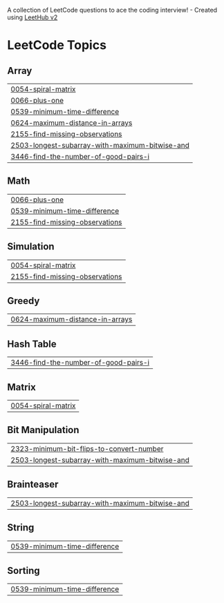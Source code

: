A collection of LeetCode questions to ace the coding interview! - Created using [LeetHub v2](https://github.com/arunbhardwaj/LeetHub-2.0)
<!---LeetCode Topics Start-->
# LeetCode Topics
## Array
|  |
| ------- |
| [0054-spiral-matrix](https://github.com/AntimaTiwari07/LeetCode/tree/master/0054-spiral-matrix) |
| [0066-plus-one](https://github.com/AntimaTiwari07/LeetCode/tree/master/0066-plus-one) |
| [0539-minimum-time-difference](https://github.com/AntimaTiwari07/LeetCode/tree/master/0539-minimum-time-difference) |
| [0624-maximum-distance-in-arrays](https://github.com/AntimaTiwari07/LeetCode/tree/master/0624-maximum-distance-in-arrays) |
| [2155-find-missing-observations](https://github.com/AntimaTiwari07/LeetCode/tree/master/2155-find-missing-observations) |
| [2503-longest-subarray-with-maximum-bitwise-and](https://github.com/AntimaTiwari07/LeetCode/tree/master/2503-longest-subarray-with-maximum-bitwise-and) |
| [3446-find-the-number-of-good-pairs-i](https://github.com/AntimaTiwari07/LeetCode/tree/master/3446-find-the-number-of-good-pairs-i) |
## Math
|  |
| ------- |
| [0066-plus-one](https://github.com/AntimaTiwari07/LeetCode/tree/master/0066-plus-one) |
| [0539-minimum-time-difference](https://github.com/AntimaTiwari07/LeetCode/tree/master/0539-minimum-time-difference) |
| [2155-find-missing-observations](https://github.com/AntimaTiwari07/LeetCode/tree/master/2155-find-missing-observations) |
## Simulation
|  |
| ------- |
| [0054-spiral-matrix](https://github.com/AntimaTiwari07/LeetCode/tree/master/0054-spiral-matrix) |
| [2155-find-missing-observations](https://github.com/AntimaTiwari07/LeetCode/tree/master/2155-find-missing-observations) |
## Greedy
|  |
| ------- |
| [0624-maximum-distance-in-arrays](https://github.com/AntimaTiwari07/LeetCode/tree/master/0624-maximum-distance-in-arrays) |
## Hash Table
|  |
| ------- |
| [3446-find-the-number-of-good-pairs-i](https://github.com/AntimaTiwari07/LeetCode/tree/master/3446-find-the-number-of-good-pairs-i) |
## Matrix
|  |
| ------- |
| [0054-spiral-matrix](https://github.com/AntimaTiwari07/LeetCode/tree/master/0054-spiral-matrix) |
## Bit Manipulation
|  |
| ------- |
| [2323-minimum-bit-flips-to-convert-number](https://github.com/AntimaTiwari07/LeetCode/tree/master/2323-minimum-bit-flips-to-convert-number) |
| [2503-longest-subarray-with-maximum-bitwise-and](https://github.com/AntimaTiwari07/LeetCode/tree/master/2503-longest-subarray-with-maximum-bitwise-and) |
## Brainteaser
|  |
| ------- |
| [2503-longest-subarray-with-maximum-bitwise-and](https://github.com/AntimaTiwari07/LeetCode/tree/master/2503-longest-subarray-with-maximum-bitwise-and) |
## String
|  |
| ------- |
| [0539-minimum-time-difference](https://github.com/AntimaTiwari07/LeetCode/tree/master/0539-minimum-time-difference) |
## Sorting
|  |
| ------- |
| [0539-minimum-time-difference](https://github.com/AntimaTiwari07/LeetCode/tree/master/0539-minimum-time-difference) |
<!---LeetCode Topics End-->